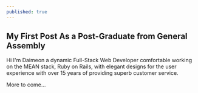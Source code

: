 ```yaml
---
published: true
---
```



## My First Post As a Post-Graduate from General Assembly

Hi I'm Daimeon a dynamic Full-Stack Web Developer comfortable working on the MEAN stack, Ruby on Rails, with elegant designs for the user experience with over 15 years of providing superb customer service.

More to come...
